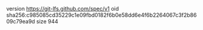 version https://git-lfs.github.com/spec/v1
oid sha256:c985085cd35229c1e09fbd0182f6b0e58dd6e4f6b2264067c3f2b8609c79ea9d
size 944
